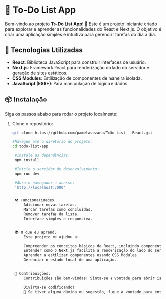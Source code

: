 # 📝 To-Do List App

Bem-vindo ao projeto **To-Do List App**! 🎉 Este é um projeto iniciante criado para explorar e aprender as funcionalidades do React e Next.js. O objetivo é criar uma aplicação simples e intuitiva para gerenciar tarefas do dia a dia.

## 🚀 Tecnologias Utilizadas

- **React**: Biblioteca JavaScript para construir interfaces de usuário.
- **Next.js**: Framework React para renderização do lado do servidor e geração de sites estáticos.
- **CSS Modules**: Estilização de componentes de maneira isolada.
- **JavaScript (ES6+)**: Para manipulação de lógica e dados.

## 📦 Instalação

Siga os passos abaixo para rodar o projeto localmente:

1. Clone o repositório:

   ```bash
   git clone https://github.com/pamelasezana/ToDo-List---React.git

   #Navegue até o diretório do projeto:
   cd todo-list-app

    #Instale as dependências:
    npm install

    #Inicie o servidor de desenvolvimento:
    npm run dev

    #Abra o navegador e acesse:
    'http://localhost:3000'


    🛠️ Funcionalidades:
        Adicionar novas tarefas.
        Marcar tarefas como concluídas.
        Remover tarefas da lista.
        Interface simples e responsiva.


    📚 O que eu aprendi
        Este projeto me ajudou a:

        Compreender os conceitos básicos de React, incluindo componentes, props e state.
        Entender como o Next.js facilita a renderização do lado do servidor e a criação de rotas.
        Aprender a estilizar componentes usando CSS Modules.
        Gerenciar o estado local de uma aplicação.

    
    🤝 Contribuições:
        Contribuições são bem-vindas! Sinta-se à vontade para abrir issues ou enviar pull requests.

        Divirta-se codificando! 
        🎉 Se tiver alguma dúvida ou sugestão, fique à vontade para entrar em contato.